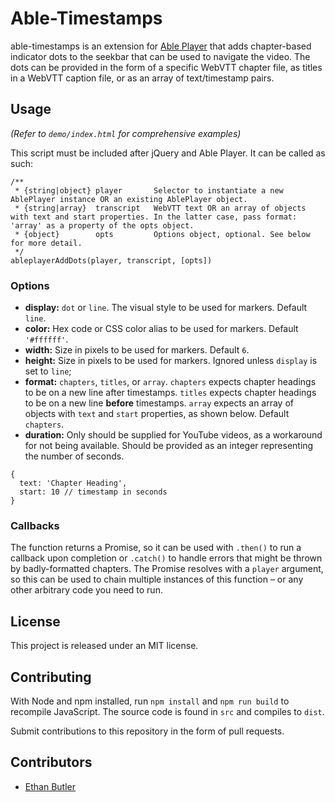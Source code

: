 # Able-Timestamps

able-timestamps is an extension for [Able Player](https://github.com/able-player/able-player) that adds chapter-based indicator dots to the seekbar that can be used to navigate the video. The dots can be provided in the form of a specific WebVTT chapter file, as titles in a WebVTT caption file, or as an array of text/timestamp pairs.

## Usage

_(Refer to `demo/index.html` for comprehensive examples)_

This script must be included after jQuery and Able Player. It can be called as such:

```
/**
 * {string|object} player       Selector to instantiate a new AblePlayer instance OR an existing AblePlayer object.
 * {string|array}  transcript   WebVTT text OR an array of objects with text and start properties. In the latter case, pass format: 'array' as a property of the opts object.
 * {object}        opts         Options object, optional. See below for more detail.
 */
ableplayerAddDots(player, transcript, [opts])
```

### Options

* **display:** `dot` or `line`. The visual style to be used for markers. Default `line`.
* **color:** Hex code or CSS color alias to be used for markers. Default `'#ffffff'`.
* **width:** Size in pixels to be used for markers. Default `6`.
* **height:** Size in pixels to be used for markers. Ignored unless `display` is set to `line`;
* **format:** `chapters`, `titles`, or `array`. `chapters` expects chapter headings to be on a new line after timestamps. `titles` expects chapter headings to be on a new line **before** timestamps. `array` expects an array of objects with `text` and `start` properties, as shown below. Default `chapters`.
* **duration:** Only should be supplied for YouTube videos, as a workaround for not being available. Should be provided as an integer representing the number of seconds.

```
{
  text: 'Chapter Heading',
  start: 10 // timestamp in seconds
}
```

### Callbacks

The function returns a Promise, so it can be used with `.then()` to run a callback upon completion or `.catch()` to handle errors that might be thrown by badly-formatted chapters. The Promise resolves with a `player` argument, so this can be used to chain multiple instances of this function – or any other arbitrary code you need to run.

## License

This project is released under an MIT license.

## Contributing

With Node and npm installed, run `npm install` and `npm run build` to recompile JavaScript. The source code is found in `src` and compiles to `dist`.

Submit contributions to this repository in the form of pull requests.

## Contributors

* [Ethan Butler](https://github.com/ethanbutler)
